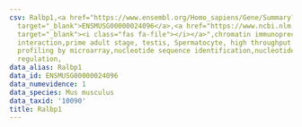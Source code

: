 ```yaml
---
csv: Ralbp1,<a href="https://www.ensembl.org/Homo_sapiens/Gene/Summary?db=core;g=ENSMUSG00000024096"
  target="_blank">ENSMUSG00000024096</a>,<a href="https://www.ncbi.nlm.nih.gov/pubmed/23834426"
  target="_blank"><i class="fas fa-file"></i></a>",chromatin immunoprecipitation assay,direct
  interaction,prime adult stage, testis, Spermatocyte, high throughput transcription
  profiling by microarray,nucleotide sequence identification,nucleotide sequence identification,transcriptional
  regulation,
data_alias: Ralbp1
data_id: ENSMUSG00000024096
data_numevidence: 1
data_species: Mus musculus
data_taxid: '10090'
title: Ralbp1
---
```

